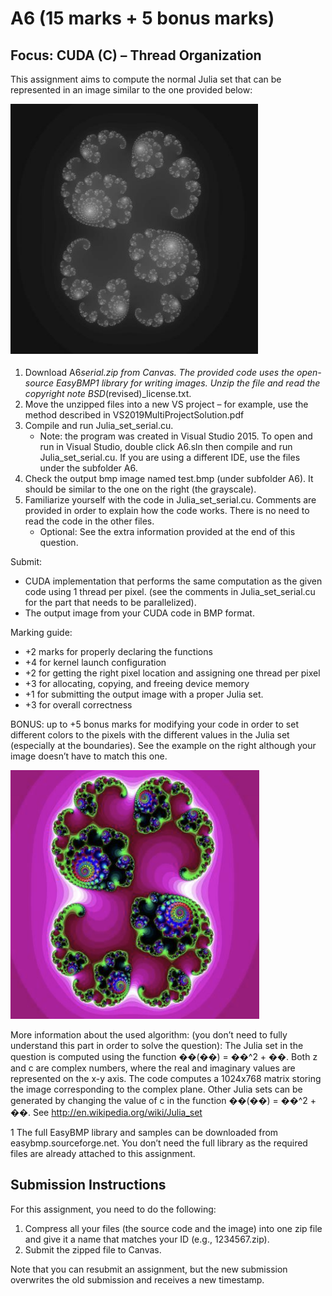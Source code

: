 # A6 (15 marks + 5 bonus marks)
## Focus: CUDA (C) – Thread Organization

This assignment aims to compute the normal Julia set that can be represented in an image similar to the one provided below:

![Julia set](Julia1.png)

1. Download A6*serial.zip from Canvas. The provided code uses the open-source EasyBMP1 library for writing images. Unzip the file and read the copyright note BSD*(revised)\_license.txt.
2. Move the unzipped files into a new VS project – for example, use the method described in VS2019MultiProjectSolution.pdf
3. Compile and run Julia_set_serial.cu.
    - Note: the program was created in Visual Studio 2015. To open and run in Visual Studio, double click A6.sln then compile and run Julia_set_serial.cu. If you are using a different IDE, use the files under the subfolder A6.
4. Check the output bmp image named test.bmp (under subfolder A6). It should be similar to the one on the right (the grayscale).
5. Familiarize yourself with the code in Julia_set_serial.cu. Comments are provided in order to explain how the code works. There is no need to read the code in the other files.
    - Optional: See the extra information provided at the end of this question.

Submit:
- CUDA implementation that performs the same computation as the given code using 1 thread per pixel. (see the comments in Julia_set_serial.cu for the part that needs to be parallelized).
- The output image from your CUDA code in BMP format.

Marking guide:
- +2 marks for properly declaring the functions
- +4 for kernel launch configuration
- +2 for getting the right pixel location and assigning one thread per pixel
- +3 for allocating, copying, and freeing device memory
- +1 for submitting the output image with a proper Julia set.
- +3 for overall correctness

BONUS: up to +5 bonus marks for modifying your code in order to set different colors to the pixels with the different values in the Julia set (especially at the boundaries). See the example on the right although your image doesn’t have to match this one.

![Bonus Julia set](Julia2.png)

More information about the used algorithm: (you don’t need to fully understand this part in order to solve the question): The Julia set in the question is computed using the function ��(��) = ��^2 + ��. Both z and c are complex numbers, where the real and imaginary values are represented on the x-y axis. The code computes a 1024x768 matrix storing the image corresponding to the complex plane. Other Julia sets can be generated by changing the value of c in the function ��(��) = ��^2 + ��. See http://en.wikipedia.org/wiki/Julia_set

1 The full EasyBMP library and samples can be downloaded from easybmp.sourceforge.net. You don’t need the full library as the required files are already attached to this assignment.

## Submission Instructions
For this assignment, you need to do the following:
1. Compress all your files (the source code and the image) into one zip file and give it a name that matches your ID (e.g., 1234567.zip).
2. Submit the zipped file to Canvas.

Note that you can resubmit an assignment, but the new submission overwrites the old submission and receives a new timestamp.
